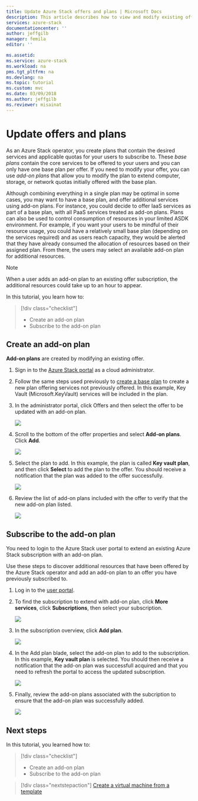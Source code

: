 ```yaml
---
title: Update Azure Stack offers and plans | Microsoft Docs
description: This article describes how to view and modify existing offers and plans. 
services: azure-stack
documentationcenter: ''
author: jeffgilb
manager: femila
editor: ''

ms.assetid: 
ms.service: azure-stack
ms.workload: na
pms.tgt_pltfrm: na
ms.devlang: na
ms.topic: tutorial
ms.custom: mvc
ms.date: 03/09/2018
ms.author: jeffgilb
ms.reviewer: misainat
---
```


# Update offers and plans
As an Azure Stack operator, you create plans that contain the desired services and applicable quotas for your users to subscribe to. These *base plans* contain the core services to be offered to your users and you can only have one base plan per offer. If you need to modify your offer, you can use *add-on plans* that allow you to modify the plan to extend computer, storage, or network quotas initially offered with the base plan. 

Although combining everything in a single plan may be optimal in some cases, you may want to have a base plan, and offer additional services using add-on plans. For instance, you could decide to offer IaaS services as part of a base plan, with all PaaS services treated as add-on plans. Plans can also be used to control consumption of resources in your limited ASDK environment. For example, if you want your users to be mindful of their resource usage, you could have a relatively small base plan (depending on the services required) and as users reach capacity, they would be alerted that they have already consumed the allocation of resources based on their assigned plan. From there, the users may select an available add-on plan for additional resources. 

> [!NOTE]
> When a user adds an add-on plan to an existing offer subscription, the additional resources could take up to an hour to appear. 

In this tutorial, you learn how to:

> [!div class="checklist"]
> * Create an add-on plan 
> * Subscribe to the add-on plan

## Create an add-on plan
**Add-on plans** are created by modifying an existing offer.

1. Sign in to the [Azure Stack portal](https://adminportal.local.azurestack.external) as a cloud administrator.
2. Follow the same steps used previously to [create a base plan](asdk-offer-services.md) to create a new plan offering services not previously offered. In this example, Key Vault (Microsoft.KeyVault) services will be included in the plan.
3. In the administrator portal, click Offers and then select the offer to be updated with an add-on plan.

   ![](media/asdk-update-offers/1.PNG)

4.  Scroll to the bottom of the offer properties and select **Add-on plans**. Click **Add**.
   
    ![](media/asdk-update-offers/2.PNG)

5. Select the plan to add. In this example, the plan is called **Key vault plan**, and then click **Select** to add the plan to the offer. You should receive a notification that the plan was added to the offer successfully.
   
    ![](media/asdk-update-offers/3.PNG)

6. Review the list of add-on plans included with the offer to verify that the new add-on plan listed.
   
    ![](media/asdk-update-offers/4.PNG)

## Subscribe to the add-on plan
You need to login to the Azure Stack user portal to extend an existing Azure Stack subscription with an add-on plan.

Use these steps to discover additional resources that have been offered by the Azure Stack operator and add an add-on plan to an offer you have previously subscribed to.

1. Log in to the [user portal](https://portal.local.azurestack.external).
2. To find the subscription to extend with add-on plan, click **More services**, click **Subscriptions**, then select your subscription.
   
    ![](media/asdk-update-offers/5.PNG)

3.  In the subscription overview, click **Add plan**.
   
    ![](media/asdk-update-offers/6.PNG)

4. In the Add plan blade, select the add-on plan to add to the subscription. In this example, **Key vault plan** is selected. You should then receive a notification that the add-on plan was successfull acquired and that you need to refresh the portal to access the updated subscription.
   
    ![](media/asdk-update-offers/7.PNG)

5. Finally, review the add-on plans associated with the subcription to ensure that the add-on plan was successfully added.
   
    ![](media/asdk-update-offers/8.PNG)


## Next steps

In this tutorial, you learned how to:

> [!div class="checklist"]
> * Create an add-on plan 
> * Subscribe to the add-on plan

> [!div class="nextstepaction"]
> [Create a virtual machine from a template](asdk-create-vm-template.md)

